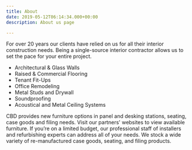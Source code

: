 ```yaml
---
title: About
date: 2019-05-12T06:14:34.000+00:00
description: About us page

---
```

For over 20 years our clients have relied on us for all their interior construction needs. Being a single-source interior contractor allows us to set the pace for your entire project.

- Architectural & Glass Walls
- Raised & Commercial Flooring
- Tenant Fit-Ups
- Office Remodeling 
- Metal Studs and Drywall
- Soundproofing
- Acoustical and Metal Ceiling Systems

CBD provides new furniture options in panel and desking stations, seating, case goods and filing needs. Visit our partners' websites to view available furniture. If you’re on a limited budget, our professional staff of installers and refurbishing experts can address all of your needs. We stock a wide variety of re-manufactured case goods, seating, and filing products.
